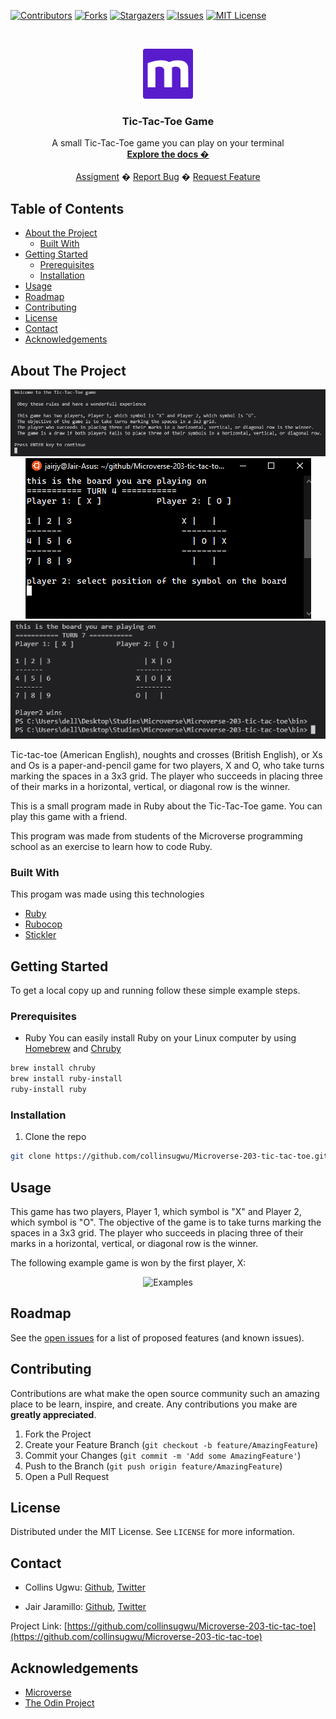 <!--
*** Thanks for checking out this README Template. If you have a suggestion that would
*** make this better, please fork the repo and create a pull request or simply open
*** an issue with the tag "enhancement".
*** Thanks again! Now go create something AMAZING! :D
-->





<!-- PROJECT SHIELDS -->
<!--
*** I'm using markdown "reference style" links for readability.
*** Reference links are enclosed in brackets [ ] instead of parentheses ( ).
*** See the bottom of this document for the declaration of the reference variables
*** for contributors-url, forks-url, etc. This is an optional, concise syntax you may use.
*** https://www.markdownguide.org/basic-syntax/#reference-style-links
-->
[![Contributors][contributors-shield]][contributors-url]
[![Forks][forks-shield]][forks-url]
[![Stargazers][stars-shield]][stars-url]
[![Issues][issues-shield]][issues-url]
[![MIT License][license-shield]][license-url]



<!-- PROJECT LOGO -->
<br />
<p align="center">
  <a href="https://www.microverse.org/">
    <img src="doc/microverse.png" alt="Logo" width="80" height="80">
  </a>

  <h3 align="center">Tic-Tac-Toe Game</h3>

  <p align="center">
    A small Tic-Tac-Toe game you can play on your terminal
    <br />
    <a href="https://github.com/collinsugwu/Microverse-203-tic-tac-toe/blob/master/README.md"><strong>Explore the docs �</strong></a>
    <br />
    <br />
    <a href="https://www.theodinproject.com/courses/ruby-programming/lessons/oop">Assigment</a>
    �
    <a href="https://github.com/collinsugwu/Microverse-203-tic-tac-toe/issues">Report Bug</a>
    �
    <a href="https://github.com/collinsugwu/Microverse-203-tic-tac-toe/issues">Request Feature</a>
  </p>
</p>



<!-- TABLE OF CONTENTS -->
## Table of Contents

* [About the Project](#about-the-project)
  * [Built With](#built-with)
* [Getting Started](#getting-started)
  * [Prerequisites](#prerequisites)
  * [Installation](#installation)
* [Usage](#usage)
* [Roadmap](#roadmap)
* [Contributing](#contributing)
* [License](#license)
* [Contact](#contact)
* [Acknowledgements](#acknowledgements)



<!-- ABOUT THE PROJECT -->
## About The Project

<p align="center">
    <img src="doc/screenshot-1.png" alt="Screenshot">
    <img src="doc/screenshot-2.png" alt="Screenshot">
    <img src="doc/screenshot-3.png" alt="Screenshot">
</p>
<!-- [![Product Name Screen Shot][product-screenshot]](https://example.com) -->

Tic-tac-toe (American English), noughts and crosses (British English), or Xs and Os is a paper-and-pencil game for two players, X and O, who take turns marking the spaces in a 3x3 grid. The player who succeeds in placing three of their marks in a horizontal, vertical, or diagonal row is the winner.

This is a small program made in Ruby about the Tic-Tac-Toe game. You can play this game with a friend.

This program was made from students of the Microverse programming school as an exercise to learn how to code Ruby.

### Built With
This progam was made using this technologies
* [Ruby](https://www.ruby-lang.org/en/)
* [Rubocop](https://github.com/rubocop-hq/rubocop)
* [Stickler](https://stickler-ci.com/)



<!-- GETTING STARTED -->
## Getting Started

To get a local copy up and running follow these simple example steps.

### Prerequisites

* Ruby
You can easily install Ruby on your Linux computer by using [Homebrew](https://docs.brew.sh/) and [Chruby](https://github.com/postmodern/chruby)
```sh
brew install chruby
brew install ruby-install
ruby-install ruby
```

### Installation

<!-- 1. Get a free API Key at [https://example.com](https://example.com) -->
1. Clone the repo
```sh
git clone https://github.com/collinsugwu/Microverse-203-tic-tac-toe.git
```
<!-- 3. Install NPM packages
```sh
npm install
``` -->
<!-- 4. Enter your API in `config.js`
```JS
const API_KEY = 'ENTER YOUR API';
``` -->



<!-- USAGE EXAMPLES -->
## Usage

This game has two players, Player 1, which symbol is "X" and Player 2, which symbol is "O". The objective of the game is to take turns marking the spaces in a 3x3 grid. The player who succeeds in placing three of their marks in a horizontal, vertical, or diagonal row is the winner.

The following example game is won by the first player, X:

<p align="center">
    <img src="doc/examples.png" alt="Examples">
</p>




<!-- ROADMAP -->
## Roadmap

See the [open issues](https://github.com/collinsugwu/Microverse-203-tic-tac-toe/issues) for a list of proposed features (and known issues).



<!-- CONTRIBUTING -->
## Contributing

Contributions are what make the open source community such an amazing place to be learn, inspire, and create. Any contributions you make are **greatly appreciated**.

1. Fork the Project
2. Create your Feature Branch (`git checkout -b feature/AmazingFeature`)
3. Commit your Changes (`git commit -m 'Add some AmazingFeature'`)
4. Push to the Branch (`git push origin feature/AmazingFeature`)
5. Open a Pull Request



<!-- LICENSE -->
## License

Distributed under the MIT License. See `LICENSE` for more information.



<!-- CONTACT -->
## Contact


* Collins Ugwu: [Github](https://github.com/collinsugwu), [Twitter](https://twitter.com/collinsugwu_me
)

* Jair Jaramillo: [Github](https://github.com/jairjy), [Twitter](https://twitter.com/jairjy)

Project Link: [https://github.com/collinsugwu/Microverse-203-tic-tac-toe](https://github.com/collinsugwu/Microverse-203-tic-tac-toe)

<!-- ACKNOWLEDGEMENTS -->
## Acknowledgements
* [Microverse](https://www.microverse.org/)
* [The Odin Project](https://www.theodinproject.com/)




<!-- MARKDOWN LINKS & IMAGES -->
<!-- https://www.markdownguide.org/basic-syntax/#reference-style-links -->
[contributors-shield]: https://img.shields.io/github/contributors/othneildrew/Best-README-Template.svg?style=flat-square
[contributors-url]: https://github.com/collinsugwu/Microverse-203-tic-tac-toe/graphs/contributors
[forks-shield]: https://img.shields.io/github/forks/collinsugwu/Microverse-203-tic-tac-toe
[forks-url]: https://github.com/collinsugwu/Microverse-203-tic-tac-toe/network/members
[stars-shield]: https://img.shields.io/github/stars/collinsugwu/Microverse-203-tic-tac-toe
[stars-url]: https://github.com/collinsugwu/Microverse-203-tic-tac-toe/stargazers
[issues-shield]: https://img.shields.io/github/issues/collinsugwu/Microverse-203-tic-tac-toe
[issues-url]: https://github.com/collinsugwu/Microverse-203-tic-tac-toe/issues
[license-shield]: https://img.shields.io/github/license/collinsugwu/Microverse-203-tic-tac-toe
[license-url]: https://github.com/collinsugwu/Microverse-203-tic-tac-toe/blob/master/LICENSE.txt
[product-screenshot]: doc/screenshot-3.png
